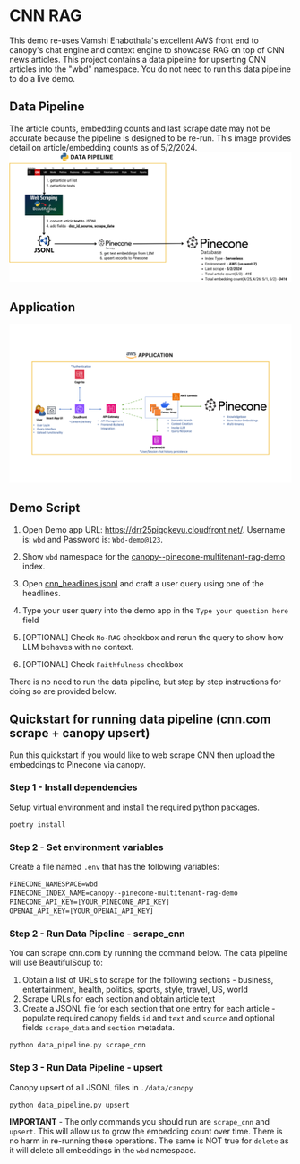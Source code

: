 # CNN RAG
This demo re-uses Vamshi Enabothala's excellent AWS front end to canopy's chat engine and context engine
to showcase RAG on top of CNN news articles. This project contains a data pipeline for
upserting CNN articles into the "wbd" namespace. You do not need to run this data pipeline
to do a live demo. 

## Data Pipeline
The article counts, embedding counts and last scrape date may not be accurate because the pipeline
is designed to be re-run. This image provides detail on article/embedding counts as of 5/2/2024.
![Data Pipeline](./images/canopy-in-action-data_pipeline.png)

## Application
![Application](./images/canopy-in-action-application.png)

## Demo Script
1. Open Demo app URL: https://drr25piggkevu.cloudfront.net/. Username is: ```wbd``` and Password is: ```Wbd-demo@123```.

1. Show ```wbd``` namespace for the [canopy--pinecone-multitenant-rag-demo](https://app.pinecone.io/organizations/-NF9xx-MFLRfp0AAuCon/projects/91144fa2-322b-4809-a99b-3dccff527b27/indexes/canopy--pinecone-multitenant-rag-demo/namespaces) index.

1. Open [cnn_headlines.jsonl](./data/cnn_headlines.jsonl) and craft a user query using one of the headlines.

1. Type your user query into the demo app in the ```Type your question here``` field

1. [OPTIONAL] Check ```No-RAG``` checkbox and rerun the query to show how LLM behaves with no context.

1. [OPTIONAL] Check ```Faithfulness``` checkbox 

There is no need to run the data pipeline, but step by step instructions for doing so are provided below.

## Quickstart for running data pipeline (cnn.com scrape + canopy upsert)
Run this quickstart if you would like to web scrape CNN then upload the embeddings to Pinecone via canopy. 

### Step 1 - Install dependencies

Setup virtual environment and install the required python packages. 

```
poetry install
```

### Step 2 - Set environment variables
Create a file named ```.env``` that has the following variables:

```
PINECONE_NAMESPACE=wbd
PINECONE_INDEX_NAME=canopy--pinecone-multitenant-rag-demo
PINECONE_API_KEY=[YOUR_PINECONE_API_KEY]
OPENAI_API_KEY=[YOUR_OPENAI_API_KEY]
```

### Step 2 - Run Data Pipeline - scrape_cnn
You can scrape cnn.com by running the command below. The data pipeline will use BeautifulSoup to:

1. Obtain a list of URLs to scrape for the following sections - business, entertainment, health, politics, sports, style, travel, US, world
1. Scrape URLs for each section and obtain article text
1. Create a JSONL file for each section that one entry for each article - populate required canopy fields ```id``` and ```text``` and ```source``` and optional fields ```scrape_data``` and ```section``` metadata.

```
python data_pipeline.py scrape_cnn
```

### Step 3 - Run Data Pipeline - upsert
Canopy upsert of all JSONL files in ```./data/canopy```

```
python data_pipeline.py upsert
```

**IMPORTANT** - The only commands you should run are ```scrape_cnn``` and ```upsert```. This will allow us to 
grow the embedding count over time. There is no harm in re-running these operations. The same is NOT true for
```delete``` as it will delete all embeddings in the ```wbd``` namespace.
